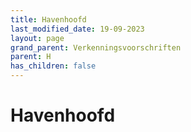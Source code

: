```yaml
---
title: Havenhoofd
last_modified_date: 19-09-2023
layout: page
grand_parent: Verkenningsvoorschriften
parent: H
has_children: false
---
```


Havenhoofd
==========

